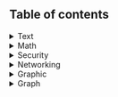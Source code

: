 ## Table of contents

<details>
<summary>Text</summary>

+ Check Palindrome
+ Count Words
+ Count Vowels
+ Reverse String
+ Fizz Buzz
+ Capitalize String
+ Pluralize String
+ Escape/Unescape HTML
+ Pad String
+ Check Anagram
+ Case Transition
+ Truncate String
+ Levenshtein Distance

</details>
<details>
<summary>Math</summary>

+ Prime Numbers
+ Factorial
+ Average Numbers
+ Common Divisor
+ Digitize
+ Calculator
+ Luhn Algorithm
+ Midpoint
+ Collatz Conjecture
+ Get Pi
+ Get e
+ Progressions
+ Fibonacci Sequence
+ Degrees to Radians
+ Binomial Coefficient

</details>
<details>
<summary>Security</summary>

+ MD5/SHA-256 Algorithm
+ Caesar/Vigenere/Vernam Ciphers
+ RSA Cipher
+ Password Manager

</details>
<details>
<summary>Networking</summary>

+ IP Lookup
+ Site Uptime
+ Web Server
+ Port Scanner
+ Packet Sniffer
+ FTP
+ Send Email

</details>
<details>
<summary>Graphic</summary>

+ Grayscale Image
+ Watermark Image
+ Hough Transform
+ Captcha Generator

</details>
<details>
<summary>Graph</summary>

+ Closest Pair of Points
+ Lines Intersection
+ Line and Plane Intersection
+ Draw Sphere
+ Triangle Overlap

</details>
